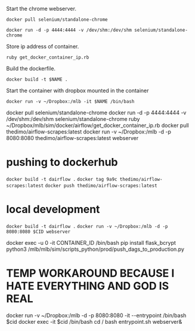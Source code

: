 Start the chrome webserver.

`docker pull selenium/standalone-chrome`

`docker run -d -p 4444:4444 -v /dev/shm:/dev/shm selenium/standalone-chrome`

Store ip address of container.

`ruby get_docker_container_ip.rb`

Build the dockerfile. 

`docker build -t $NAME .`

Start the container with dropbox mounted in the container

`docker run -v ~/Dropbox:/mlb -it $NAME /bin/bash`


docker pull selenium/standalone-chrome
docker run -d -p 4444:4444 -v /dev/shm:/dev/shm selenium/standalone-chrome
ruby ~/Dropbox/mlb/sim/docker/airflow/get_docker_container_ip.rb 
docker pull thedimo/airflow-scrapes:latest
docker run -v ~/Dropbox:/mlb -d -p 8080:8080 thedimo/airflow-scrapes:latest webserver


# pushing to dockerhub

`docker build -t dairflow .`
`docker tag 9a9c thedimo/airflow-scrapes:latest`
`docker push thedimo/airflow-scrapes:latest`

# local development
`docker build -t dairflow .`
`docker run -v ~/Dropbox:/mlb -d -p 8080:8080 $CID webserver`



docker exec -u 0 -it CONTAINER_ID /bin/bash
pip install flask_bcrypt
python3 /mlb/mlb/sim/scripts_python/prod/push_dags_to_production.py

# TEMP WORKAROUND BECAUSE I HATE EVERYTHING AND GOD IS REAL
docker run -v ~/Dropbox:/mlb -d -p 8080:8080 -it --entrypoint /bin/bash $cid
docker exec -it $cid /bin/bash
cd /
bash entrypoint.sh webserver&
